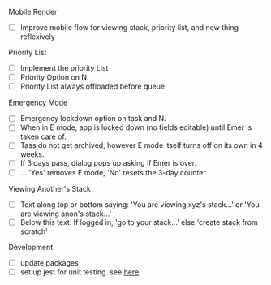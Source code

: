 Mobile Render
- [ ] Improve mobile flow for viewing stack, priority list, and new thing reflexively

Priority List
- [ ] Implement the priority List
- [ ] Priority Option on N.
- [ ] Priority List always offloaded before queue

Emergency Mode
- [ ] Emergency lockdown option on task and N.
- [ ] When in E mode, app is locked down (no fields editable) until Emer is taken care of. 
- [ ] Tass do not get archived, however E mode itself turns off on its own in 4 weeks. 
- [ ] If 3 days pass, dialog pops up asking if Emer is over. 
- [ ] ... 'Yes' removes E mode, 'No' resets the 3-day counter.

Viewing Another's Stack
- [ ] Text along top or bottom saying: 'You are viewing xyz's stack...' or 'You are viewing anon's stack...'
- [ ] Below this text: If logged in, 'go to your stack...' else 'create stack from scratch'

Development
- [ ] update packages
- [ ] set up jest for unit testing. see [here](https://vuejsdevelopers.com/2019/08/26/vue-what-to-unit-test-components/).
